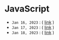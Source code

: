 # JavaScript

- `Jan 16, 2023` : ( [link](https://zoom.us/rec/play/iRWbJxVa60N8D3Yz4VSbvtuKHB15lGW2lrEgog4nRlH_w6rKsO3jBpbhMbJBpOAQrdODkR63loMaFkBC.fgXWwTq-zUpJeGZM) )
- `Jan 17, 2023` : ( [link](https://zoom.us/rec/play/blM1ryyIvPjMRUTUtT6jCl4k4qBr1e-OxDRUu_TmM35Dl1120QJ6uCqU1dzYIfk4zNFgGmy5rRGAhkhG.d3wQKHbmcEpx36uM) )
- `Jan 18, 2023` : ( [link](https://zoom.us/rec/play/fTZK4C0D2FLM8lVJ3SS8WNLYEu0ddHW19xJ25rd4SRecpSGjqpco7w1ovKbHasNwJpPxDKpc6IxdvCE.AZiBdNoKDoaDFwRo) )